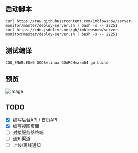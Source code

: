 

## 启动脚本
```shell
curl https://raw.githubusercontent.com/imblowsnow/server-monitor/master/deploy-server.sh | bash -s -- 22251
curl https://cdn.jsdelivr.net/gh/imblowsnow/server-monitor@master/deploy-server.sh | bash -s -- 22251
```

## 测试编译
```shell
CGO_ENABLED=0 GOOS=linux GOARCH=arm64 go build 
```
## 预览
![image](https://github.com/imblowsnow/server-monitor/assets/74449531/270497a4-4cd3-463a-816e-40fed98a0033)


## TODO
- [x] 编写后台API / 首页API
- [x] 编写视图页面
- [ ] 对接服务器终端
- [ ] 通知渠道
- [ ] 上线/离线通知
